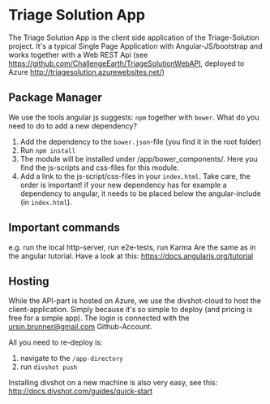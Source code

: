 # Triage Solution App
The Triage Solution App is the client side application of the Triage-Solution project. It's a typical Single Page Application with Angular-JS/bootstrap and works together with a Web REST Api (see https://github.com/ChallengeEarth/TriageSolutionWebAPI, deployed to Azure http://triagesolution.azurewebsites.net/)

## Package Manager
We use the tools angular js suggests: `npm` together with `bower`. What do you need to do to add a new dependency?
1. Add the dependency to the `bower.json`-file (you find it in the root folder)
2. Run `npm install` 
3. The module will be installed under /app/bower_components/. Here you find the js-scripts and css-files for this module. 
4. Add a link to the js-script/css-files in your `index.html`. Take care, the order is important! if your new dependency has for example a dependency to angular, it needs to be placed below the angular-include (in `index.html`). 

## Important commands 
e.g. run the local http-server, run e2e-tests, run Karma
Are the same as in the angular tutorial. Have a look at this: https://docs.angularjs.org/tutorial

## Hosting
While the API-part is hosted on Azure, we use the divshot-cloud to host the client-application. Simply because it's so simple to deploy (and pricing is free for a simple app).
The login is connected with the ursin.brunner@gmail.com Github-Account.

All you need to re-deploy is:

1. navigate to the `/app-directory`
2. run `divshot push`

Installing divshot on a new machine is also very easy, see this: http://docs.divshot.com/guides/quick-start

